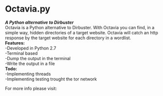 # Octavia.py
<b><i>A Python alternative to Dirbuster</i><br></b>
Octavia is a Python alternative to Dirbuster. With Octavia you can find, in a simple way, hidden directories of a target website. Octavia will catch an http response by the target website for each directory in a wordlist. <br>
<b>Features:</b><br>
-Developed in Python 2.7<br>
-Terminal based<br>
-Dump the output in the terminal<br>
-Write the output in a file<br>
<b>Todo:</b><br>
-Implementing threads<br>
-Implementing testing trought the tor network<br>

For more info please visit:<br>
